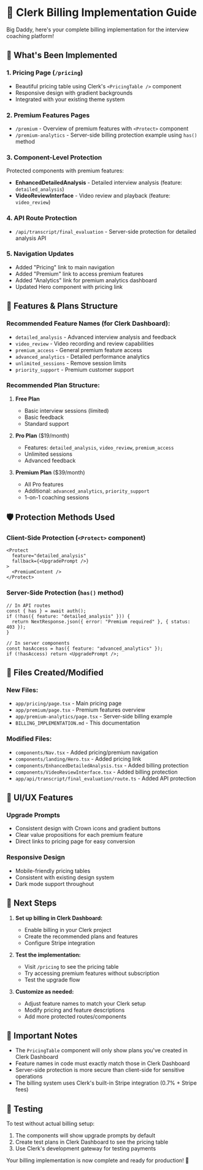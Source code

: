 # 🎯 Clerk Billing Implementation Guide

Big Daddy, here's your complete billing implementation for the interview coaching platform!

## 🚀 What's Been Implemented

### 1. **Pricing Page** (`/pricing`)
- Beautiful pricing table using Clerk's `<PricingTable />` component
- Responsive design with gradient backgrounds
- Integrated with your existing theme system

### 2. **Premium Features Pages**
- `/premium` - Overview of premium features with `<Protect>` component
- `/premium-analytics` - Server-side billing protection example using `has()` method

### 3. **Component-Level Protection**
Protected components with premium features:
- **EnhancedDetailedAnalysis** - Detailed interview analysis (feature: `detailed_analysis`)
- **VideoReviewInterface** - Video review and playback (feature: `video_review`)

### 4. **API Route Protection**
- `/api/transcript/final_evaluation` - Server-side protection for detailed analysis API

### 5. **Navigation Updates**
- Added "Pricing" link to main navigation
- Added "Premium" link to access premium features
- Added "Analytics" link for premium analytics dashboard
- Updated Hero component with pricing link

## 🔧 Features & Plans Structure

### Recommended Feature Names (for Clerk Dashboard):
- `detailed_analysis` - Advanced interview analysis and feedback
- `video_review` - Video recording and review capabilities  
- `premium_access` - General premium feature access
- `advanced_analytics` - Detailed performance analytics
- `unlimited_sessions` - Remove session limits
- `priority_support` - Premium customer support

### Recommended Plan Structure:
1. **Free Plan**
   - Basic interview sessions (limited)
   - Basic feedback
   - Standard support

2. **Pro Plan** ($19/month)
   - Features: `detailed_analysis`, `video_review`, `premium_access`
   - Unlimited sessions
   - Advanced feedback

3. **Premium Plan** ($39/month)  
   - All Pro features
   - Additional: `advanced_analytics`, `priority_support`
   - 1-on-1 coaching sessions

## 🛡️ Protection Methods Used

### Client-Side Protection (`<Protect>` component)
```tsx
<Protect
  feature="detailed_analysis"
  fallback={<UpgradePrompt />}
>
  <PremiumContent />
</Protect>
```

### Server-Side Protection (`has()` method)
```tsx
// In API routes
const { has } = await auth();
if (!has({ feature: "detailed_analysis" })) {
  return NextResponse.json({ error: "Premium required" }, { status: 403 });
}

// In server components  
const hasAccess = has({ feature: "advanced_analytics" });
if (!hasAccess) return <UpgradePrompt />;
```

## 📁 Files Created/Modified

### New Files:
- `app/pricing/page.tsx` - Main pricing page
- `app/premium/page.tsx` - Premium features overview  
- `app/premium-analytics/page.tsx` - Server-side billing example
- `BILLING_IMPLEMENTATION.md` - This documentation

### Modified Files:
- `components/Nav.tsx` - Added pricing/premium navigation
- `components/landing/Hero.tsx` - Added pricing link
- `components/EnhancedDetailedAnalysis.tsx` - Added billing protection
- `components/VideoReviewInterface.tsx` - Added billing protection  
- `app/api/transcript/final_evaluation/route.ts` - Added API protection

## 🎨 UI/UX Features

### Upgrade Prompts
- Consistent design with Crown icons and gradient buttons
- Clear value propositions for each premium feature
- Direct links to pricing page for easy conversion

### Responsive Design
- Mobile-friendly pricing tables
- Consistent with existing design system
- Dark mode support throughout

## 🔄 Next Steps

1. **Set up billing in Clerk Dashboard:**
   - Enable billing in your Clerk project
   - Create the recommended plans and features
   - Configure Stripe integration

2. **Test the implementation:**
   - Visit `/pricing` to see the pricing table
   - Try accessing premium features without subscription
   - Test the upgrade flow

3. **Customize as needed:**
   - Adjust feature names to match your Clerk setup
   - Modify pricing and feature descriptions
   - Add more protected routes/components

## 🚨 Important Notes

- The `PricingTable` component will only show plans you've created in Clerk Dashboard
- Feature names in code must exactly match those in Clerk Dashboard
- Server-side protection is more secure than client-side for sensitive operations
- The billing system uses Clerk's built-in Stripe integration (0.7% + Stripe fees)

## 🧪 Testing

To test without actual billing setup:
1. The components will show upgrade prompts by default
2. Create test plans in Clerk Dashboard to see the pricing table
3. Use Clerk's development gateway for testing payments

Your billing implementation is now complete and ready for production! 🎉
